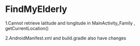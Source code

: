 # FindMyElderly
1.Cannot retrieve latitude and longitude in MainActivity_Family , getCurrentLocation()

2.AndroidManifest.xml and build.gradle also have changes
